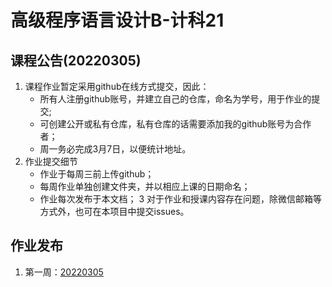 # 高级程序语言设计B-计科21

## 课程公告(20220305)
1. 课程作业暂定采用github在线方式提交，因此：
    * 所有人注册github账号，并建立自己的仓库，命名为学号，用于作业的提交;
    * 可创建公开或私有仓库，私有仓库的话需要添加我的github账号为合作者；
    * 周一务必完成3月7日，以便统计地址。
2. 作业提交细节
    * 作业于每周三前上传github；
    * 每周作业单独创建文件夹，并以相应上课的日期命名；
    * 作业每次发布于本文档；
3 对于作业和授课内容存在问题，除微信邮箱等方式外，也可在本项目中提交issues。

## 作业发布
1. 第一周：[20220305](https://github.com/jiangxiang/JSNU_cpp_tutorial/blob/main/20220305.md)
